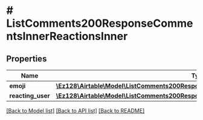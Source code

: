 # # ListComments200ResponseCommentsInnerReactionsInner

## Properties

Name | Type | Description | Notes
------------ | ------------- | ------------- | -------------
**emoji** | [**\Ez128\Airtable\Model\ListComments200ResponseCommentsInnerReactionsInnerEmoji**](ListComments200ResponseCommentsInnerReactionsInnerEmoji.md) |  |
**reacting_user** | [**\Ez128\Airtable\Model\ListComments200ResponseCommentsInnerReactionsInnerReactingUser**](ListComments200ResponseCommentsInnerReactionsInnerReactingUser.md) |  |

[[Back to Model list]](../../README.md#models) [[Back to API list]](../../README.md#endpoints) [[Back to README]](../../README.md)
